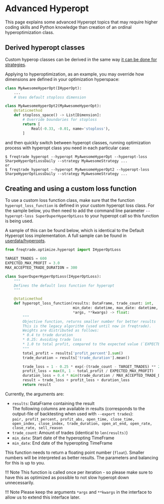 # Advanced Hyperopt

This page explains some advanced Hyperopt topics that may require higher
coding skills and Python knowledge than creation of an ordinal hyperoptimization
class.

## Derived hyperopt classes

Custom hyperop classes can be derived in the same way [it can be done for strategies](strategy-customization.md#derived-strategies).

Applying to hyperoptimization, as an example, you may override how dimensions are defined in your optimization hyperspace:

```python
class MyAwesomeHyperOpt(IHyperOpt):
    ...
    # Uses default stoploss dimension

class MyAwesomeHyperOpt2(MyAwesomeHyperOpt):
    @staticmethod
    def stoploss_space() -> List[Dimension]:
        # Override boundaries for stoploss
        return [
            Real(-0.33, -0.01, name='stoploss'),
        ]
```

and then quickly switch between hyperopt classes, running optimization process with hyperopt class you need in each particular case:

```
$ freqtrade hyperopt --hyperopt MyAwesomeHyperOpt --hyperopt-loss SharpeHyperOptLossDaily --strategy MyAwesomeStrategy ...
or
$ freqtrade hyperopt --hyperopt MyAwesomeHyperOpt2 --hyperopt-loss SharpeHyperOptLossDaily --strategy MyAwesomeStrategy ...
```

## Creating and using a custom loss function

To use a custom loss function class, make sure that the function `hyperopt_loss_function` is defined in your custom hyperopt loss class.
For the sample below, you then need to add the command line parameter `--hyperopt-loss SuperDuperHyperOptLoss` to your hyperopt call so this function is being used.

A sample of this can be found below, which is identical to the Default Hyperopt loss implementation. A full sample can be found in [userdata/hyperopts](https://github.com/freqtrade/freqtrade/blob/develop/freqtrade/templates/sample_hyperopt_loss.py).

``` python
from freqtrade.optimize.hyperopt import IHyperOptLoss

TARGET_TRADES = 600
EXPECTED_MAX_PROFIT = 3.0
MAX_ACCEPTED_TRADE_DURATION = 300

class SuperDuperHyperOptLoss(IHyperOptLoss):
    """
    Defines the default loss function for hyperopt
    """

    @staticmethod
    def hyperopt_loss_function(results: DataFrame, trade_count: int,
                               min_date: datetime, max_date: datetime,
                               *args, **kwargs) -> float:
        """
        Objective function, returns smaller number for better results
        This is the legacy algorithm (used until now in freqtrade).
        Weights are distributed as follows:
        * 0.4 to trade duration
        * 0.25: Avoiding trade loss
        * 1.0 to total profit, compared to the expected value (`EXPECTED_MAX_PROFIT`) defined above
        """
        total_profit = results['profit_percent'].sum()
        trade_duration = results['trade_duration'].mean()

        trade_loss = 1 - 0.25 * exp(-(trade_count - TARGET_TRADES) ** 2 / 10 ** 5.8)
        profit_loss = max(0, 1 - total_profit / EXPECTED_MAX_PROFIT)
        duration_loss = 0.4 * min(trade_duration / MAX_ACCEPTED_TRADE_DURATION, 1)
        result = trade_loss + profit_loss + duration_loss
        return result
```

Currently, the arguments are:

* `results`: DataFrame containing the result  
    The following columns are available in results (corresponds to the output-file of backtesting when used with `--export trades`):  
    `pair, profit_percent, profit_abs, open_time, close_time, open_index, close_index, trade_duration, open_at_end, open_rate, close_rate, sell_reason`
* `trade_count`: Amount of trades (identical to `len(results)`)
* `min_date`: Start date of the hyperopting TimeFrame
* `min_date`: End date of the hyperopting TimeFrame

This function needs to return a floating point number (`float`). Smaller numbers will be interpreted as better results. The parameters and balancing for this is up to you.

!!! Note
    This function is called once per iteration - so please make sure to have this as optimized as possible to not slow hyperopt down unnecessarily.

!!! Note
    Please keep the arguments `*args` and `**kwargs` in the interface to allow us to extend this interface later.
